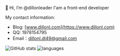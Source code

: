 👋 Hi, I’m @dillonleader 
   I'am a front-end developer

My contact information:

- Blog: [www.dillonl.com](https://www.dillonl.com)
- QQ: 1978154795
- Email：dillonl.dl49@gmail.com


![GitHub stats](https://github-readme-stats.vercel.app/api?username=dillonleader&show_icons=true)
![languages](https://github-readme-stats.vercel.app/api/top-langs/?username=dillonleader&layout=compact)  
